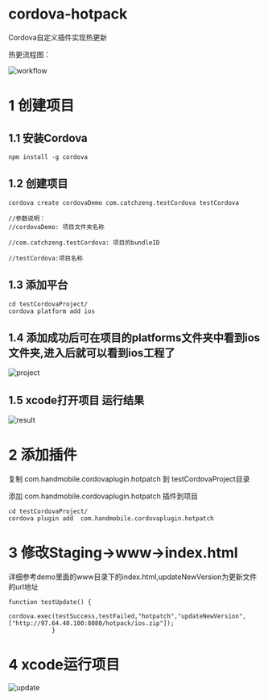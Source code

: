 # cordova-hotpack
Cordova自定义插件实现热更新

热更流程图：

![workflow](https://ws4.sinaimg.cn/large/006tNc79ly1fploge8evbj30d10g7wfa.jpg)

# 1 创建项目

## 1.1 安装Cordova
```
npm install -g cordova
```
## 1.2 创建项目
```
cordova create cordovaDemo com.catchzeng.testCordova testCordova

//参数说明：
//cordovaDemo: 项目文件夹名称

//com.catchzeng.testCordova: 项目的bundleID

//testCordova:项目名称
```
## 1.3 添加平台
```
cd testCordovaProject/
cordova platform add ios
```
## 1.4 添加成功后可在项目的platforms文件夹中看到ios文件夹,进入后就可以看到ios工程了

![project](https://upload-images.jianshu.io/upload_images/943491-64f0524457a9c269.png?imageMogr2/auto-orient/strip%7CimageView2/2/w/622)

## 1.5 xcode打开项目 运行结果

![result](https://upload-images.jianshu.io/upload_images/943491-fe696d1b2a6e8636.png?imageMogr2/auto-orient/strip%7CimageView2/2/w/627)

# 2 添加插件

复制 com.handmobile.cordovaplugin.hotpatch 到 testCordovaProject目录

添加 com.handmobile.cordovaplugin.hotpatch 插件到项目

```
cd testCordovaProject/
cordova plugin add  com.handmobile.cordovaplugin.hotpatch
```

# 3 修改Staging->www->index.html

详细参考demo里面的www目录下的index.html,updateNewVersion为更新文件的url地址


```
function testUpdate() {
                cordova.exec(testSuccess,testFailed,"hotpatch","updateNewVersion",["http://97.64.40.100:8080/hotpack/ios.zip"]);
            }
```

# 4 xcode运行项目

![update](https://ws4.sinaimg.cn/large/006tNc79ly1fpmj0ivk6tj30vq0jygqd.jpg)




